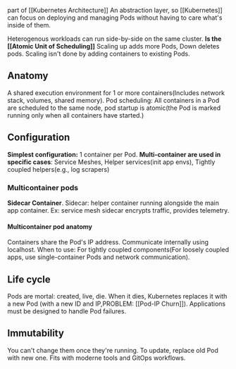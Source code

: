 part of [[Kubernetes Architecture]]
An abstraction layer, so [[Kubernetes]] can focus on deploying and managing Pods without having to care what's inside of them. 

Heterogenous workloads can run side-by-side on the same cluster. **Is the [[Atomic Unit of Scheduling]]**
Scaling up adds more Pods, Down deletes pods. Scaling isn't done by adding containers to existing Pods.
## Anatomy
A shared execution environment for 1 or more containers(Includes network stack, volumes, shared memory). Pod scheduling: All containers in a Pod are scheduled to the same node, pod startup is atomic(the Pod is marked running only when all containers have started.)
## Configuration
**Simplest configuration:** 
1 container per Pod. 
**Multi-container are used in specific cases**: Service Meshes, Helper services(init app envs), Tightly coupled helpers(e.g., log scrapers)

### Multicontainer pods
**Sidecar Container**. 
Sidecar: helper container running alongside the main app container. Ex: service mesh sidecar encrypts traffic, provides telemetry.
#### Multicontainer pod anatomy
Containers share the Pod's IP address. Communicate internally using localhost. When to use: For tightly coupled components(For loosely coupled apps, use single-container Pods and network communication).

## Life cycle
Pods are mortal: created, live, die. When it dies, Kubernetes replaces it with a new Pod (with a new ID and IP,PROBLEM: [[Pod-IP Churn]]). Applications must be designed to handle Pod failures.
## Immutability
You can't change them once they're running. To update, replace old Pod with new one. Fits with moderne tools and GitOps workflows.